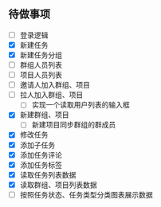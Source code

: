 ## 待做事项

- [ ] 登录逻辑
- [x] 新建任务
- [x] 新建任务分组
- [ ] 群组人员列表
- [ ] 项目人员列表
- [ ] 邀请人加入群组、项目
- [ ] 拉人加入群组、项目
  - [ ] 实现一个读取用户列表的输入框
- [x] 新建群组、项目
  - [ ] 新建项目同步群组的群成员
- [x] 修改任务
- [x] 添加子任务
- [x] 添加任务评论
- [x] 添加任务标签
- [x] 读取任务列表数据
- [x] 读取群组、项目列表数据
- [ ] 按照任务状态、任务类型分类图表展示数据